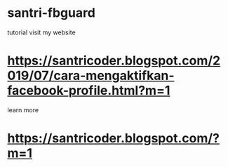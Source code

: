 # santri-fbguard
tutorial visit my website
# https://santricoder.blogspot.com/2019/07/cara-mengaktifkan-facebook-profile.html?m=1
learn more
# https://santricoder.blogspot.com/?m=1
